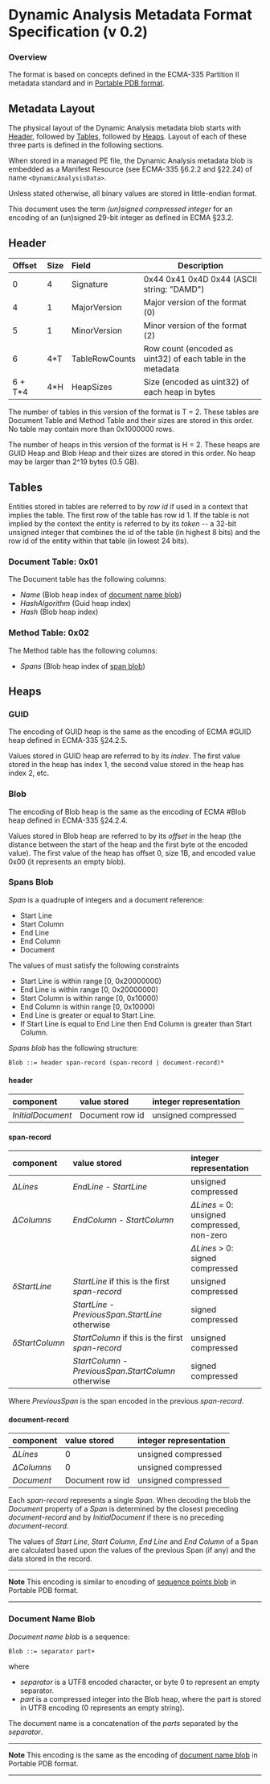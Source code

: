 ﻿# Dynamic Analysis Metadata Format Specification (v 0.2)

### Overview
The format is based on concepts defined in the ECMA-335 Partition II metadata standard and in [Portable PDB format](https://github.com/dotnet/corefx/blob/master/src/System.Reflection.Metadata/specs/PortablePdb-Metadata.md).

## Metadata Layout

The physical layout of the Dynamic Analysis metadata blob starts with [Header](#Header), followed by [Tables](#Tables), followed by [Heaps](#Heaps). Layout of each of these three parts is defined in the following sections.

When stored in a managed PE file, the Dynamic Analysis metadata blob is embedded as a Manifest Resource (see ECMA-335 §6.2.2 and §22.24) of name ```<DynamicAnalysisData>```.

Unless stated otherwise, all binary values are stored in little-endian format.

This document uses the term _(un)signed compressed integer_ for an encoding of an (un)signed 29-bit integer as defined in ECMA §23.2.

## Header

| Offset  | Size | Field          | Description                                                    |
|:--------|:-----|:---------------|----------------------------------------------------------------|
| 0       | 4    | Signature      | 0x44 0x41 0x4D 0x44 (ASCII string: "DAMD") |
| 4       | 1    | MajorVersion   | Major version of the format (0) |
| 5       | 1    | MinorVersion   | Minor version of the format (2) |
| 6       | 4*T  | TableRowCounts | Row count (encoded as uint32) of each table in the metadata |
| 6 + T*4 | 4*H  | HeapSizes      | Size (encoded as uint32) of each heap in bytes |

The number of tables in this version of the format is T = 2. These tables are Document Table and Method Table and their sizes are stored in this order. No table may contain more than 0x1000000 rows. 

The number of heaps in this version of the format is H = 2. These heaps are GUID Heap and Blob Heap and their sizes are stored in this order. No heap may be larger than 2^19 bytes (0.5 GB). 

## <a name="Tables"></a>Tables

Entities stored in tables are referred to by _row id_ if used in a context that implies the table. The first row of the table has row id 1. If the table is not implied by the context the entity is referred to by its _token_ -- a 32-bit unsigned integer that combines the id of the table (in highest 8 bits) and the row id of the entity within that table (in lowest 24 bits). 

### <a name="DocumentTable"></a>Document Table: 0x01

The Document table has the following columns:
* _Name_ (Blob heap index of [document name blob](#DocumentNameBlob))
* _HashAlgorithm_ (Guid heap index)
* _Hash_ (Blob heap index)

### <a name="MethodTable"></a>Method Table: 0x02

The Method table has the following columns:
* _Spans_ (Blob heap index of [span blob](#SpanBlob))

## <a name="Heaps"></a>Heaps

### GUID

The encoding of GUID heap is the same as the encoding of ECMA #GUID heap defined in ECMA-335 §24.2.5.

Values stored in GUID heap are referred to by its _index_. The first value stored in the heap has index 1, the second value stored in the heap has index 2, etc.

### Blob

The encoding of Blob heap is the same as the encoding of ECMA #Blob heap defined in ECMA-335 §24.2.4.

Values stored in Blob heap are referred to by its _offset_ in the heap (the distance between the start of the heap and the first byte ot the encoded value). The first value of the heap has offset 0, size 1B, and encoded value 0x00 (it represents an empty blob).

### <a name="SpansBlob"></a>Spans Blob

_Span_ is a quadruple of integers and a document reference:

* Start Line
* Start Column
* End Line
* End Column
* Document

The values of must satisfy the following constraints

* Start Line is within range [0, 0x20000000)
* End Line is within range [0, 0x20000000)
* Start Column is within range [0, 0x10000)
* End Column is within range [0, 0x10000)
* End Line is greater or equal to Start Line.
* If Start Line is equal to End Line then End Column is greater than Start Column.

_Spans blob_ has the following structure:

    Blob ::= header span-record (span-record | document-record)*

#### header

| component          | value stored                  | integer representation |
|:-------------------|:------------------------------|:-----------------------|
| _InitialDocument_  | Document row id               | unsigned compressed    |

#### span-record

| component      | value stored                                            | integer representation                      |
|:---------------|:--------------------------------------------------------|:--------------------------------------------|
| _ΔLines_       | _EndLine_ - _StartLine_                                 | unsigned compressed                         |
| _ΔColumns_     | _EndColumn_ - _StartColumn_                             | _ΔLines_ = 0: unsigned compressed, non-zero |
|                |                                                         | _ΔLines_ > 0: signed compressed             |
| _δStartLine_   | _StartLine_ if this is the first _span-record_          | unsigned compressed                         |
|                | _StartLine_ - _PreviousSpan_._StartLine_ otherwise      | signed compressed                           |
| _δStartColumn_ | _StartColumn_ if this is the first _span-record_        | unsigned compressed                         |
|                | _StartColumn_ - _PreviousSpan_._StartColumn_ otherwise  | signed compressed                           |

Where _PreviousSpan_ is the span encoded in the previous _span-record_.

#### document-record
| component    | value stored                       | integer representation         |
|:-------------|:-----------------------------------|:-------------------------------|
| _ΔLines_     | 0                                  | unsigned compressed            |
| _ΔColumns_   | 0                                  | unsigned compressed            |
| _Document_   | Document row id                    | unsigned compressed            |

Each _span-record_ represents a single _Span_. When decoding the blob the _Document_ property of a _Span_ is determined by the closest preceding _document-record_ and by _InitialDocument_ if there is no preceding _document-record_.

The values of _Start Line_, _Start Column_, _End Line_ and _End Column_ of a Span are calculated based upon the values of the previous Span (if any) and the data stored in the record.

- - -
**Note** This encoding is similar to encoding of [sequence points blob](https://github.com/dotnet/corefx/blob/master/src/System.Reflection.Metadata/specs/PortablePdb-Metadata.md#SequencePointsBlob) in Portable PDB format.
- - -

### <a name="DocumentNameBlob"></a>Document Name Blob

_Document name blob_ is a sequence:

    Blob ::= separator part+

where

* _separator_ is a UTF8 encoded character, or byte 0 to represent an empty separator.
* _part_ is a compressed integer into the Blob heap, where the part is stored in UTF8 encoding (0 represents an empty string).

The document name is a concatenation of the _parts_ separated by the _separator_.

- - -
**Note** This encoding is the same as the encoding of [document name blob](https://github.com/dotnet/corefx/blob/master/src/System.Reflection.Metadata/specs/PortablePdb-Metadata.md#DocumentNameBlob) in Portable PDB format.
- - -




